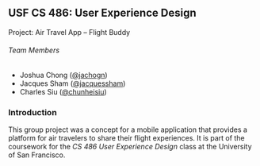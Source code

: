 ## USF CS 486: User Experience Design
Project: Air Travel App – Flight Buddy

###### Team Members
* Joshua Chong ([@jachogn](https://github.com/jachogn))
* Jacques Sham ([@jacquessham](https://github.com/jacquessham))
* Charles Siu ([@chunheisiu](https://github.com/chunheisiu))

### Introduction
This group project was a concept for a mobile application that provides a platform for air travelers to share their flight
experiences. It is part of the coursework for the *CS 486 User Experience Design* class at the University of San Francisco.

